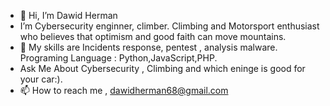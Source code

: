 - 👋 Hi, I’m Dawid Herman
-  I’m Cybersecurity enginner, climber. Climbing and Motorsport enthusiast who believes that optimism and good faith can move mountains.
- 🌱 My skills are Incidents response, pentest , analysis malware. Programing Language : Python,JavaScript,PHP. 
- Ask Me About Cybersecurity , Climbing and which eninge is good for your car:). 
- 📫 How to reach me , dawidherman68@gmail.com

<!---
dawidherman68/dawidherman68 is a ✨ special ✨ repository because its `README.md` (this file) appears on your GitHub profile.
You can click the Preview link to take a look at your changes.
--->
